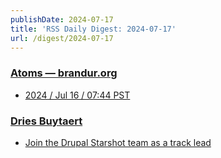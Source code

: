 ```yaml
---
publishDate: 2024-07-17
title: 'RSS Daily Digest: 2024-07-17'
url: /digest/2024-07-17
---
```


### [Atoms  — brandur.org](https://brandur.org/)

  * [2024 / Jul 16 / 07:44 PST](https://brandur.org/atoms/gufciks)
  
### [Dries Buytaert](https://dri.es/)

  * [Join the Drupal Starshot team as a track lead ](https://dri.es/join-the-drupal-starshot-team-as-a-track-lead)
  
